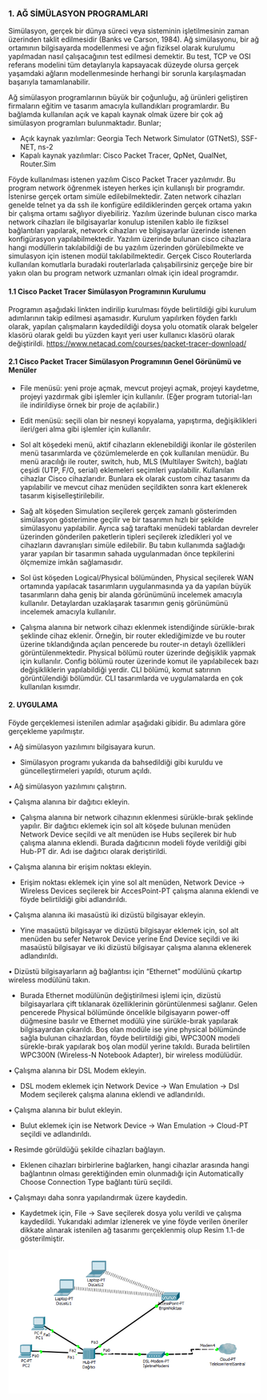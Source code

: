### 1. AĞ SİMÜLASYON PROGRAMLARI

Simülasyon, gerçek bir dünya süreci veya sisteminin işletilmesinin zaman üzerinden taklit edilmesidir (Banks ve Carson, 1984). Ağ simülasyonu, bir ağ ortamının bilgisayarda modellenmesi ve ağın fiziksel olarak kurulumu yapılmadan nasıl çalışacağının test edilmesi demektir. Bu test, TCP ve OSI referans modelini tüm detaylarıyla kapsayacak düzeyde olursa gerçek yaşamdaki ağların modellenmesinde herhangi bir sorunla karşılaşmadan başarıyla tamamlanabilir. 

Ağ simülasyon programlarının büyük bir çoğunluğu, ağ ürünleri geliştiren firmaların eğitim ve tasarım amacıyla kullandıkları programlardır. 
Bu bağlamda kullanılan açık ve kapalı kaynak olmak üzere bir çok ağ simülasyon programları bulunmaktadır. Bunlar;

* Açık kaynak yazılımlar: Georgia Tech Network Simulator (GTNetS), SSF-NET, ns-2
* Kapalı kaynak yazılımlar: Cisco Packet Tracer, QpNet, QualNet, Router.Sim

Föyde kullanılması istenen yazılım Cisco Packet Tracer yazılımıdır. Bu program network öğrenmek isteyen herkes için kullanışlı bir programdır. İstenirse gerçek ortam simüle edilebilmektedir. Zaten network cihazları genelde telnet ya da ssh ile konfigüre edildiklerinden gerçek ortama yakın bir çalışma ortamı sağlıyor diyebiliriz. Yazılım üzerinde bulunan cisco marka network cihazları ile bilgisayarlar konulup istenilen kablo ile fiziksel bağlantıları yapılarak, network cihazları ve bilgisayarlar üzerinde istenen konfigürasyon yapılabilmektedir. Yazılım üzerinde bulunan cisco cihazlara hangi modüllerin takılabildiği de bu yazılım üzerinden görülebilmekte ve simulasyon için istenen modül takılabilmektedir. Gerçek Cisco Routerlarda kullanılan komutlarla buradaki routerlarlada çalışabilirsiniz gerçeğe bire bir yakın olan bu program network uzmanları olmak için ideal programdır. 

#### 1.1 Cisco Packet Tracer Simülasyon Programının Kurulumu

Programın aşağıdaki linkten indirilip kurulması föyde belirtildiği gibi kurulum adımlarının takip edilmesi aşamasıdır. Kurulum yapılırken föyden farklı olarak, yapılan çalışmaların kaydedildiği doysa yolu otomatik olarak belgeler klasörü olarak geldi bu yüzden kayıt yeri user kullanıcı klasörü olarak değiştirildi.
https://www.netacad.com/courses/packet-tracer-download/ 

#### 2.1 Cisco Packet Tracer Simülasyon Programının Genel Görünümü ve Menüler

* File menüsü: yeni proje açmak, mevcut projeyi açmak, projeyi kaydetme, projeyi yazdırmak gibi işlemler için kullanılır. (Eğer program tutorial-ları ile indirildiyse örnek bir proje de açılabilir.)

* Edit menüsü: seçili olan bir nesneyi kopyalama, yapıştırma, değişiklikleri ileri/geri alma gibi işlemler için kullanılır.

* Sol alt köşedeki menü, aktif cihazların eklenebildiği ikonlar ile gösterilen menü tasarımlarda ve çözümlemelerde en çok kullanılan menüdür. Bu menü aracılığı ile router, switch, hub, MLS (Multilayer Switch), bağlatı çeşidi (UTP, F/O, serial) eklemeleri seçimleri yapılabilir. Kullanılan cihazlar Cisco cihazlarıdır. Bunlara ek olarak custom cihaz tasarımı da yapılabilir ve mevcut cihaz menüden seçildikten sonra kart eklenerek tasarım kişiselleştirilebilir.

* Sağ alt köşeden Simulation seçilerek gerçek zamanlı gösterimden simülasyon gösterimine geçilir ve bir tasarımın hızlı bir şekilde simülasyonu yapılabilir. Ayrıca sağ taraftaki menüdeki tablardan devreler üzerinden gönderilen paketlerin tipleri seçilerek izledikleri yol ve cihazların davranışları simüle edilebilir. Bu tabın kullanımda sağladığı yarar yapılan bir tasarımın sahada uygulanmadan önce tepkilerini ölçmemize imkân sağlamasıdır.

* Sol üst köşeden Logical/Physical bölümünden, Physical seçilerek WAN ortamında yapılacak tasarımların uygulanmasında ya da yapılan büyük tasarımların daha geniş bir alanda görünümünü incelemek amacıyla kullanılır. Detaylardan uzaklaşarak tasarımın geniş görünümünü incelemek amacıyla kullanılır.

* Çalışma alanına bir network cihazı eklenmek istendiğinde sürükle-bırak şeklinde cihaz eklenir. Örneğin, bir router eklediğimizde ve bu router üzerine tıklandığında açılan pencerede bu router-ın detaylı özellikleri görüntülenmektedir. Physical bölümü router üzerinde değişiklik yapmak için kullanılır. Config bölümü router üzerinde komut ile yapılabilecek bazı değişikliklerin yapılabildiği yerdir. CLI bölümü, komut satırının görüntülendiği bölümdür. CLI tasarımlarda ve uygulamalarda en çok kullanılan kısımdır.


#### 2.	UYGULAMA

Föyde gerçeklemesi istenilen adımlar aşağıdaki gibidir. Bu adımlara göre gerçekleme yapılmıştır.

•	Ağ simülasyon yazılımını bilgisayara kurun.

-	Simülasyon programı yukarıda da bahsedildiği gibi kuruldu ve güncelleştirmeleri yapıldı, oturum açıldı.

•	Ağ simülasyon yazılımını çalıştırın.

•	Çalışma alanına bir dağıtıcı ekleyin.

-	Çalışma alanına bir network cihazının eklenmesi sürükle-bırak şeklinde yapılır. Bir dağıtıcı eklemek için sol alt köşede bulunan menüden Network Device seçildi ve alt menüden ise Hubs seçilerek bir hub çalışma alanına eklendi. Burada dağıtıcının modeli föyde verildiği gibi Hub-PT dir. Adı ise dağıtıcı olarak deriştirildi.

•	Çalışma alanına bir erişim noktası ekleyin.

-	Erişim noktası eklemek için yine sol alt menüden, Network Device -> Wireless Devices seçilerek bir AccesPoint-PT çalışma alanına eklendi ve föyde belirtildiği gibi adlandırıldı.

•	Çalışma alanına iki masaüstü iki dizüstü bilgisayar ekleyin.

-	Yine masaüstü bilgisayar ve dizüstü bilgisayar eklemek için, sol alt menüden bu sefer Netwrok Device yerine End Device seçildi ve iki masaüstü bilgisayar ve iki dizüstü bilgisayar çalışma alanına eklenerek adlandırıldı.

•	Dizüstü bilgisayarların ağ bağlantısı için “Ethernet” modülünü çıkartıp wireless modülünü takın.

-	Burada Ethernet modülünün değiştirilmesi işlemi için, dizüstü bilgisayarlara çift tıklanarak özelliklerinin görüntülenmesi sağlanır. Gelen pencerede Physical bölümünde öncelikle bilgisayarın power-off düğmesine basılır ve Ethernet modülü yine sürükle-bırak yapılarak bilgisayardan çıkarıldı. Boş olan modüle ise yine physical bölümünde sağla bulunan cihazlardan, föyde belirtildiği gibi, WPC300N modeli sürekle-bırak yapılarak boş olan modül yerine takıldı. Burada belirtilen WPC300N (Wireless-N Notebook Adapter), bir wireless modülüdür.

•	Çalışma alanına bir DSL Modem ekleyin.

-	DSL modem eklemek için Network Device -> Wan Emulation -> Dsl Modem seçilerek çalışma alanına eklendi ve adlandırıldı.

•	Çalışma alanına bir bulut ekleyin.

-	Bulut eklemek için ise Network Device -> Wan Emulation -> Cloud-PT seçildi ve adlandırıldı. 

•	Resimde görüldüğü şekilde cihazları bağlayın.

-	Eklenen cihazları birbirlerine bağlarken, hangi cihazlar arasında hangi bağlantının olması gerektiğinden emin olunmadığı için Automatically Choose Connection Type bağlantı türü seçildi.

•	Çalışmayı daha sonra yapılandırmak üzere kaydedin.

-	Kaydetmek için, File -> Save seçilerek dosya yolu verildi ve çalışma kaydedildi.
Yukarıdaki adımlar izlenerek ve yine föyde verilen öneriler dikkate alınarak istenilen ağ tasarımı gerçeklenmiş olup Resim 1.1-de gösterilmiştir.

![image1.1](/images/level_1/image1.1.png)
